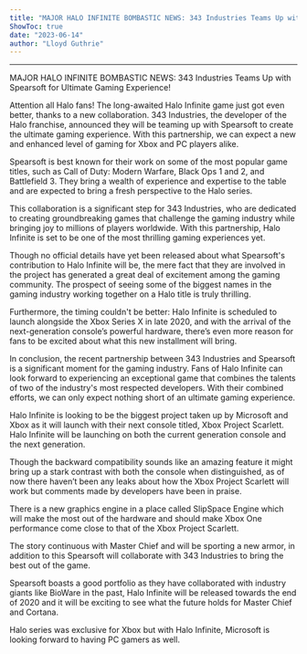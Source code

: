 ```yaml
---
title: "MAJOR HALO INFINITE BOMBASTIC NEWS: 343 Industries Teams Up with Spearsoft for Ultimate Gaming Experience!"
ShowToc: true 
date: "2023-06-14"
author: "Lloyd Guthrie"
---
```

*****
MAJOR HALO INFINITE BOMBASTIC NEWS: 343 Industries Teams Up with Spearsoft for Ultimate Gaming Experience!

Attention all Halo fans! The long-awaited Halo Infinite game just got even better, thanks to a new collaboration. 343 Industries, the developer of the Halo franchise, announced they will be teaming up with Spearsoft to create the ultimate gaming experience. With this partnership, we can expect a new and enhanced level of gaming for Xbox and PC players alike.

Spearsoft is best known for their work on some of the most popular game titles, such as Call of Duty: Modern Warfare, Black Ops 1 and 2, and Battlefield 3. They bring a wealth of experience and expertise to the table and are expected to bring a fresh perspective to the Halo series.

This collaboration is a significant step for 343 Industries, who are dedicated to creating groundbreaking games that challenge the gaming industry while bringing joy to millions of players worldwide. With this partnership, Halo Infinite is set to be one of the most thrilling gaming experiences yet.

Though no official details have yet been released about what Spearsoft's contribution to Halo Infinite will be, the mere fact that they are involved in the project has generated a great deal of excitement among the gaming community. The prospect of seeing some of the biggest names in the gaming industry working together on a Halo title is truly thrilling.

Furthermore, the timing couldn't be better: Halo Infinite is scheduled to launch alongside the Xbox Series X in late 2020, and with the arrival of the next-generation console’s powerful hardware, there’s even more reason for fans to be excited about what this new installment will bring.

In conclusion, the recent partnership between 343 Industries and Spearsoft is a significant moment for the gaming industry. Fans of Halo Infinite can look forward to experiencing an exceptional game that combines the talents of two of the industry's most respected developers. With their combined efforts, we can only expect nothing short of an ultimate gaming experience.


Halo Infinite is looking to be the biggest project taken up by Microsoft and Xbox as it will launch with their next console titled, Xbox Project Scarlett. Halo Infinite will be launching on both the current generation console and the next generation.
 
Though the backward compatibility sounds like an amazing feature it might bring up a stark contrast with both the console when distinguished, as of now there haven’t been any leaks about how the Xbox Project Scarlett will work but comments made by developers have been in praise.
 
There is a new graphics engine in a place called SlipSpace Engine which will make the most out of the hardware and should make Xbox One performance come close to that of the Xbox Project Scarlett.
 
The story continuous with Master Chief and will be sporting a new armor, in addition to this Spearsoft will collaborate with 343 Industries to bring the best out of the game.
 
Spearsoft boasts a good portfolio as they have collaborated with industry giants like BioWare in the past, Halo Infinite will be released towards the end of 2020 and it will be exciting to see what the future holds for Master Chief and Cortana.
 
Halo series was exclusive for Xbox but with Halo Infinite, Microsoft is looking forward to having PC gamers as well.




